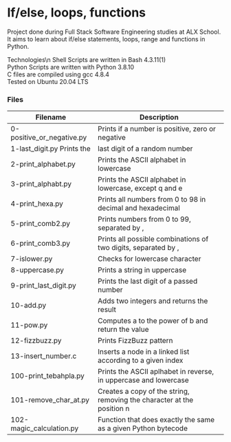 # If/else, loops, functions
Project done during Full Stack Software Engineering studies at ALX School. It aims to learn about if/else statements, loops, range and functions in Python.

Technologies\n
Shell Scripts are written in Bash 4.3.11(1) <br>
Python Scripts are written with Python 3.8.10<br>
C files are compiled using gcc 4.8.4<br>
Tested on Ubuntu 20.04 LTS<br>
### Files

|Filename	                  | Description                 |
|--------------------------  | ----------------------------------
|0-positive_or_negative.py  | 	Prints if a number is positive, zero or negative
| 1-last_digit.py	Prints the  | last digit of a random number
| 2-print_alphabet.py	    | Prints the ASCII alphabet in lowercase
| 3-print_alphabt.py |	Prints the ASCII alphabet in lowercase, except q and e
| 4-print_hexa.py	 | Prints all numbers from 0 to 98 in decimal and hexadecimal
| 5-print_comb2.py | Prints numbers from 0 to 99, separated by ,
| 6-print_comb3.py	| Prints all possible combinations of two digits, separated by ,
| 7-islower.py |	Checks for lowercase character
| 8-uppercase.py	| Prints a string in uppercase
| 9-print_last_digit.py	| Prints the last digit of a passed number
|10-add.py |	Adds two integers and returns the result
|11-pow.py	| Computes a to the power of b and return the value
|12-fizzbuzz.py	| Prints FizzBuzz pattern
|13-insert_number.c |	Inserts a node in a linked list according to a given index
|100-print_tebahpla.py	| Prints the ASCII aplhabet in reverse, in uppercase and lowercase
|101-remove_char_at.py	| Creates a copy of the string, removing the character at the position n
|102-magic_calculation.py|	Function that does exactly the same as a given Python bytecode
